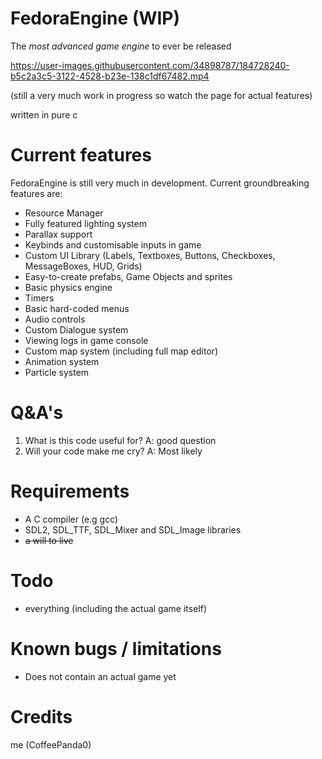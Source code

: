 # FedoraEngine (WIP)
The *most advanced game engine* to ever be released  

https://user-images.githubusercontent.com/34898787/184728240-b5c2a3c5-3122-4528-b23e-138c1df67482.mp4

(still a very much work in progress so watch the page for actual features)

written in pure c

# Current features
FedoraEngine is still very much in development. Current groundbreaking features are:
- Resource Manager  
- Fully featured lighting system  
- Parallax support  
- Keybinds and customisable inputs in game  
- Custom UI Library (Labels, Textboxes, Buttons, Checkboxes, MessageBoxes, HUD, Grids)  
- Easy-to-create prefabs, Game Objects and sprites  
- Basic physics engine    
- Timers  
- Basic hard-coded menus  
- Audio controls  
- Custom Dialogue system  
- Viewing logs in game console  
- Custom map system (including full map editor)  
- Animation system  
- Particle system  

# Q&A's
1. What is this code useful for? A: good question
2. Will your code make me cry? A: Most likely

# Requirements
- A C compiler (e.g gcc)
- SDL2, SDL_TTF, SDL_Mixer and SDL_Image libraries
- ~~a will to live~~  

# Todo  
- everything (including the actual game itself)

# Known bugs / limitations  
- Does not contain an actual game yet  

# Credits
me (CoffeePanda0)
